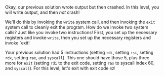 Okay, our previous solution wrote output but then crashed.
In this level, you will write output, and then _not_ crash!

We'll do this by invoking the `write` system call, and then invoking the `exit` system call to cleanly exit the program.
How do we invoke two system calls?
Just like you invoke two instructions!
First, you set up the necessary registers and invoke `write`, then you set up the necessary registers and invoke `exit!

Your previous solution had 5 instructions (setting `rdi`, setting `rsi`, setting `rdx`, setting `rax`, and `syscall`).
This one should have those 5, plus three more for `exit` (setting `rdi` to the exit code, setting `rax` to syscall index 60, and `syscall`).
For this level, let's exit with exit code `42`!
